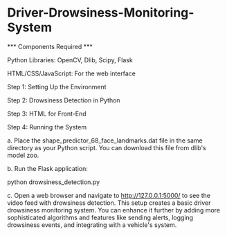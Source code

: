 # Driver-Drowsiness-Monitoring-System



*** Components Required  ***

Python Libraries: OpenCV, Dlib, Scipy, Flask

HTML/CSS/JavaScript: For the web interface



Step 1: Setting Up the Environment

Step 2: Drowsiness Detection in Python

Step 3: HTML for Front-End

Step 4: Running the System

a. Place the shape_predictor_68_face_landmarks.dat file in the same directory as your Python script. You can download this file from dlib's model zoo.

b. Run the Flask application:

python drowsiness_detection.py

c. Open a web browser and navigate to http://127.0.0.1:5000/ to see the video feed with drowsiness detection.
This setup creates a basic driver drowsiness monitoring system. You can enhance it further by adding more sophisticated algorithms and features like sending alerts, logging drowsiness events, and integrating with a vehicle's system.
